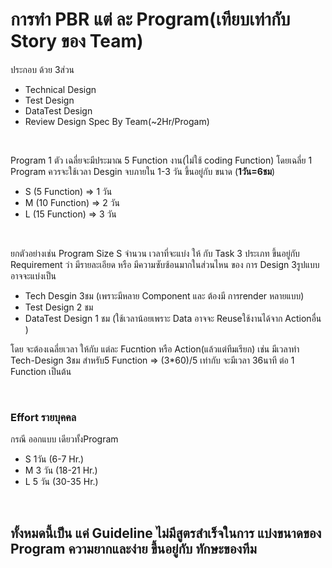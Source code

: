 # การทำ PBR แต่ ละ Program(เทียบเท่ากับ Story ของ Team)

ประกอบ ด้วย 3ส่วน
- Technical Design
- Test Design
- DataTest Design
- Review Design Spec By Team(~2Hr/Progam)
<br/>

Program 1 ตัว เฉลี่ยจะมีประมาณ 5 Function งาน(ไม่ใช้ coding Function)
โดยเฉลี่ย  1 Program ควรจะใช้เวลา Desgin จบภายใน 1-3 วัน ขึ้นอยู่กับ ขนาด (**1วัน=6ชม**)

- S (5 Function) => 1 วัน 
- M (10 Function) => 2 วัน
- L (15 Function) => 3 วัน

<br/>

ยกตัวอย่างเช่น Program Size S จำนวน เวลาที่จะแบ่ง ให้ กับ Task 3 ประเภท ขึ้นอยู่กับ Requirement ว่า มีรายละเอียด หรือ มีความซับซ้อนมากในส่วนไหน ของ การ Design 3รูปแบบ อาจจะแบ่งเป็น
- Tech Desgin 3ชม (เพราะมีหลาย Component และ ต้องมี การrender หลายแบบ)
- Test Design 2 ชม
- DataTest Design 1 ชม (ใช้เวลาน้อยเพราะ Data อาจจะ Reuseใช้งานได้จาก Actionอื่น )

โดย จะต้องเฉลี่ยเวลา ให้กับ แต่ละ Fucntion หรือ Action(แล้วแต่ทีมเรียก)
เช่น มีเวลาทำ Tech-Design 3ชม สำหรับ5 Function => (3*60)/5 เท่ากับ จะมีเวลา 36นาที ต่อ 1 Function เป็นต้น

<br/>

### Effort รายบุคคล
กรณี ออกแบบ เดียวทั้งProgram
- S 1วัน (6-7 Hr.)
- M 3 วัน (18-21 Hr.)
- L 5 วัน (30-35 Hr.)
<br/>

## ทั้งหมดนี้เป็น แค่ Guideline ไม่มีสูตรสำเร็จในการ แบ่งขนาดของ Program ความยากและง่าย ขึ้นอยู่กับ ทักษะของทีม
